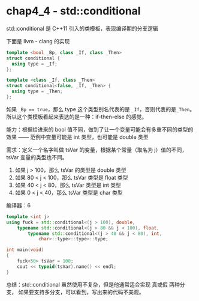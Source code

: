 # chap4_4 - std::conditional

std::conditional 是 C++11 引入的类模板，表现编译期的分支逻辑

下面是 llvm - clang 的实现

```cxx
template <bool _Bp, class _If, class _Then>
struct conditional {
  using type = _If;
};

template <class _If, class _Then>
struct conditional<false, _If, _Then> {
  using type = _Then;
};
```

如果 `_Bp == true`，那么 type 这个类型别名代表的是 `_If`，否则代表的是`_Then`。
所以这个类模板看起来表达的是一种：if-then-else 的感觉。

能力：根据给进来的 bool 值不同，做到了让一个变量可能会有多重不同的类型的效果 ——
范例中变量可能是 int 类型，也可能是 double 类型

需求：定义一个名字叫做 tsVar 的变量，根据某个常量（取名为 j）值的不同，tsVar 变量的类型也不同。

1. 如果 j > 100，那么 tsVar 的类型是 double 类型
2. 如果 80 < j < 100，那么 tsVar 类型是 float 类型
3. 如果 40 < j < 80，那么 tsVar 类型是 int 类型
4. 如果 0 < j < 40，那么 tsVar 类型是 char 类型

编译器：6

```cxx
template <int j>
using fuck = std::conditional<(j > 100), double,
    typename std::conditional<(j > 80 && j < 100), float,
        typename std::conditional<(j > 40 && j < 80), int,
            char>::type>::type>::type;

int main(void)
{
    fuck<50> tsVar = 100;
    cout << typeid(tsVar).name() << endl;
}
```

总结：std::conditional 虽然使用不复杂，但是他通常适合实现 真或假 两种分支，
如果要支持多分支，可以看到，写出来的代码不美观。
